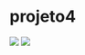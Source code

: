 # projeto4

<a href='https://www.linkpicture.com/view.php?img=LPic63c9348d9a6601775205802'><img src='https://www.linkpicture.com/q/sistema_resilia.png' type='image'></a>
<a href='https://www.linkpicture.com/view.php?img=LPic63c93450be5c6726180118'><img src='https://www.linkpicture.com/q/sistema_resilia.drawio.png' type='image'></a>
